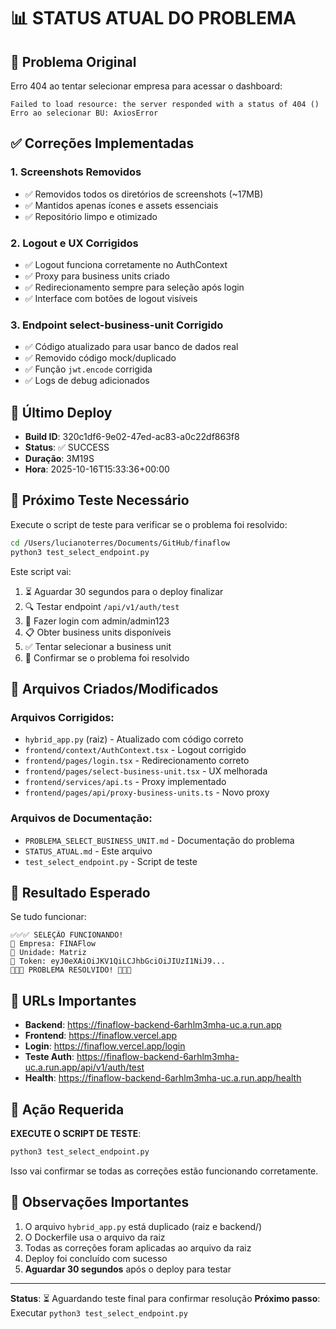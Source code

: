 # 📊 STATUS ATUAL DO PROBLEMA

## 🔴 Problema Original
Erro 404 ao tentar selecionar empresa para acessar o dashboard:
```
Failed to load resource: the server responded with a status of 404 ()
Erro ao selecionar BU: AxiosError
```

## ✅ Correções Implementadas

### 1. Screenshots Removidos
- ✅ Removidos todos os diretórios de screenshots (~17MB)
- ✅ Mantidos apenas ícones e assets essenciais
- ✅ Repositório limpo e otimizado

### 2. Logout e UX Corrigidos
- ✅ Logout funciona corretamente no AuthContext
- ✅ Proxy para business units criado
- ✅ Redirecionamento sempre para seleção após login
- ✅ Interface com botões de logout visíveis

### 3. Endpoint select-business-unit Corrigido
- ✅ Código atualizado para usar banco de dados real
- ✅ Removido código mock/duplicado
- ✅ Função `jwt.encode` corrigida
- ✅ Logs de debug adicionados

## 🔄 Último Deploy
- **Build ID**: 320c1df6-9e02-47ed-ac83-a0c22df863f8
- **Status**: ✅ SUCCESS
- **Duração**: 3M19S
- **Hora**: 2025-10-16T15:33:36+00:00

## 🧪 Próximo Teste Necessário

Execute o script de teste para verificar se o problema foi resolvido:

```bash
cd /Users/lucianoterres/Documents/GitHub/finaflow
python3 test_select_endpoint.py
```

Este script vai:
1. ⏳ Aguardar 30 segundos para o deploy finalizar
2. 🔍 Testar endpoint `/api/v1/auth/test`
3. 🔐 Fazer login com admin/admin123
4. 📋 Obter business units disponíveis
5. ✅ Tentar selecionar a business unit
6. 🎉 Confirmar se o problema foi resolvido

## 📝 Arquivos Criados/Modificados

### Arquivos Corrigidos:
- `hybrid_app.py` (raiz) - Atualizado com código correto
- `frontend/context/AuthContext.tsx` - Logout corrigido
- `frontend/pages/login.tsx` - Redirecionamento correto
- `frontend/pages/select-business-unit.tsx` - UX melhorada
- `frontend/services/api.ts` - Proxy implementado
- `frontend/pages/api/proxy-business-units.ts` - Novo proxy

### Arquivos de Documentação:
- `PROBLEMA_SELECT_BUSINESS_UNIT.md` - Documentação do problema
- `STATUS_ATUAL.md` - Este arquivo
- `test_select_endpoint.py` - Script de teste

## 🎯 Resultado Esperado

Se tudo funcionar:
```
✅✅✅ SELEÇÃO FUNCIONANDO!
👤 Empresa: FINAFlow
🏢 Unidade: Matriz
🔑 Token: eyJ0eXAiOiJKV1QiLCJhbGciOiJIUzI1NiJ9...
🎉🎉🎉 PROBLEMA RESOLVIDO! 🎉🎉🎉
```

## 🔗 URLs Importantes

- **Backend**: https://finaflow-backend-6arhlm3mha-uc.a.run.app
- **Frontend**: https://finaflow.vercel.app
- **Login**: https://finaflow.vercel.app/login
- **Teste Auth**: https://finaflow-backend-6arhlm3mha-uc.a.run.app/api/v1/auth/test
- **Health**: https://finaflow-backend-6arhlm3mha-uc.a.run.app/health

## 🚀 Ação Requerida

**EXECUTE O SCRIPT DE TESTE**:
```bash
python3 test_select_endpoint.py
```

Isso vai confirmar se todas as correções estão funcionando corretamente.

## 📌 Observações Importantes

1. O arquivo `hybrid_app.py` está duplicado (raiz e backend/)
2. O Dockerfile usa o arquivo da raiz
3. Todas as correções foram aplicadas ao arquivo da raiz
4. Deploy foi concluído com sucesso
5. **Aguardar 30 segundos** após o deploy para testar

---

**Status**: ⏳ Aguardando teste final para confirmar resolução
**Próximo passo**: Executar `python3 test_select_endpoint.py`



